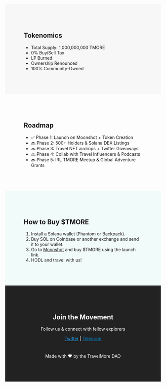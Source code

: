<section style="padding: 60px; background-color: #f7f7f7;">
  <h2>Tokenomics</h2>
  <ul>
    <li>Total Supply: 1,000,000,000 TMORE</li>
    <li>0% Buy/Sell Tax</li>
    <li>LP Burned</li>
    <li>Ownership Renounced</li>
    <li>100% Community-Owned</li>
  </ul>
</section>
<section style="padding: 60px;">
  <h2>Roadmap</h2>
  <ul>
    <li>✅ Phase 1: Launch on Moonshot + Token Creation</li>
    <li>🔜 Phase 2: 500+ Holders & Solana DEX Listings</li>
    <li>🔜 Phase 3: Travel NFT airdrops + Twitter Giveaways</li>
    <li>🔜 Phase 4: Collab with Travel Influencers & Podcasts</li>
    <li>🔜 Phase 5: IRL TMORE Meetup & Global Adventure Grants</li>
  </ul>
</section>
<section id="buy" style="padding: 60px; background-color: #f1fbf9;">
  <h2>How to Buy $TMORE</h2>
  <ol>
    <li>Install a Solana wallet (Phantom or Backpack).</li>
    <li>Buy SOL on Coinbase or another exchange and send it to your wallet.</li>
    <li>Go to <a href="https://moonshot.so" target="_blank">Moonshot</a> and buy $TMORE using the launch link.</li>
    <li>HODL and travel with us!</li>
  </ol>
</section>
<section style="padding: 60px; text-align: center; background-color: #222; color: white;">
  <h2>Join the Movement</h2>
  <p>Follow us & connect with fellow explorers</p>
  <p>
    <a href="https://twitter.com/INSERT_HANDLE_HERE" target="_blank" style="color: #1DA1F2;">Twitter</a> | 
    <a href="https://t.me/INSERT_GROUP_HERE" target="_blank" style="color: #0088cc;">Telegram</a>
  </p>
  <p style="margin-top: 40px;">Made with ❤️ by the TravelMore DAO</p>
</section>

